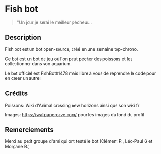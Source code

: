 # Fish bot

> "Un jour je serai le meilleur pécheur...

## Description

Fish bot est un bot open-source, créé en une semaine top-chrono.

Ce bot est un bot de jeu où l'on peut pécher des poissons et les collectionner dans son aquarium.

Le bot officiel est FishBot#1478 mais libre à vous de reprendre le code pour en créer un autre!

## Crédits

Poissons: Wiki d'Animal crossing new horizons ainsi que son wiki fr

Images: https://wallpapercave.com/ pour les images du fond du profil

## Remerciements

Merci au petit groupe d'ami qui ont testé le bot (Clément P., Léo-Paul G et Morgane B.)
